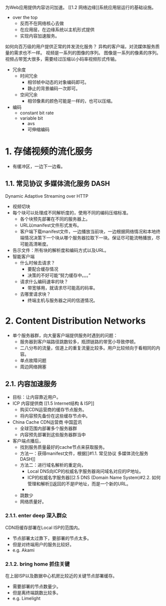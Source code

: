 为Web应用提供内容访问加速。
[[1.2 网络边缘]]系统应用层运行的基础设施。
- over the top
	- 反而不在网络核心去做
	- 在应用层，在边缘系统以主机形式提供
	- 实现内容加速服务。

如何向百万级的用户提供正常的并发流化服务？
异构的客户端，对流媒体服务质量的需求也不一样。
视频是一系列的图像的序列。
图像是一系列的像素的序列。
视频占带宽大很多，需要经过压缩以小码率视频形式传输。
- 冗余度
	- 时间冗余
		- 相邻帧中动态的对象编码即可。
		- 静止的背景编码一次即可。
	- 空间冗余
		- 相邻像素的颜色可能是一样的，也可以压缩。
- 编码
	- constant bit rate
	- variable bit
		- avs
		- 可伸缩编码
# 1. 存储视频的流化服务
- 有缓冲区，一边下一边看。
## 1.1. 常见协议 多媒体流化服务 DASH
Dynamic Adaptive Streaming over HTTP
- 视频切块
- 每个块可以处理成不同解析度的，使用不同的编码压缩标准。
	- 各个块预先部署在不同的服务器上。
	- URL以manifest文件形式发布。
	- 客户端下载manifest文件，一边播放当前块，一边根据网络情况和本地终端情况决策下一个块从哪个服务器拉取下一块。保证尽可能流畅播放，尽可能高清晰度。
- 告示文件：所有块的解析度和编码方式以及URL。
- 智能客户端
	- 什么时候去请求？
		- 要配合缓存情况
		- 决策的不好可能“努力缓存中。。。”
	- 请求什么编码速率的块？
		- 带宽够用，就请求尽可能高的码率。
	- 去哪里请求块？
		- 终端主机与服务器之间的信道情况。
# 2. Content Distribution Networks
- 单个服务器群，向大量客户端提供服务时遇到的问题：
	- 服务器到客户端路径跳数较多，瓶颈链路的带宽小导致停顿。
	- 二八分布的流量，信道上的重复流量比较多。用户比较倾向于看相同的内容。
	- 单点故障问题
	- 周边网络拥塞
## 2.1. 内容加速服务
- 目标：让内容靠近用户。
- ICP 内容提供商 [[1.5 Internet结构 & ISP]]
	- 购买CDN运营商的缓存节点服务。
	- 将内容预先备份在这些缓存节点中。
- China Cache CDN运营商 中国蓝讯
	- 全球范围内部署多个服务器群
	- 内容预先部署到这些服务器群当中
- 客户端点播后，
	- 找到服务质量最好的cache节点来获取服务。
	- 方法一：获得manifest文件，根据[[#1.1. 常见协议 多媒体流化服务 DASH]]
	- 方法二：进行域名解析的重定向，
		- Local DNS向ICP的权威名字服务器询问域名对应的IP地址。
		- ICP的权威名字服务器[[2.5 DNS (Domain Name System)#2.2. 如何管理和解析]]返回的不是IP地址，而是一个新的URL。
		- 
	- 跳数少
	- 网络质量好。
### 2.1.1.  enter deep 深入群众
CDN将缓存部署在Local ISP的范围内。
- 节点部署太过靠下，要部署的节点太多。
- 但是对终端用户的服务比较好。
- e.g. Akami
### 2.1.2. bring home 抓住关键
在上层ISP以及数据中心机房比较近的关键节点部署缓存。
- 需要部署的节点数量少。
- 但是离终端跳数比较多。
- e.g. Limelight
